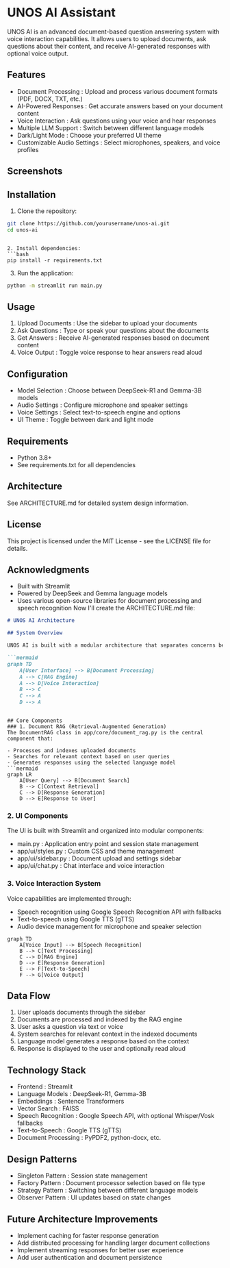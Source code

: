 # UNOS AI Assistant
UNOS AI is an advanced document-based question answering system with voice interaction capabilities. It allows users to upload documents, ask questions about their content, and receive AI-generated responses with optional voice output.

## Features
- Document Processing : Upload and process various document formats (PDF, DOCX, TXT, etc.)
- AI-Powered Responses : Get accurate answers based on your document content
- Voice Interaction : Ask questions using your voice and hear responses
- Multiple LLM Support : Switch between different language models
- Dark/Light Mode : Choose your preferred UI theme
- Customizable Audio Settings : Select microphones, speakers, and voice profiles
## Screenshots
## Installation
1. Clone the repository:
```bash
git clone https://github.com/yourusername/unos-ai.git
cd unos-ai
 ```
```

2. Install dependencies:
```bash
pip install -r requirements.txt
 ```

3. Run the application:
```bash
python -m streamlit run main.py
 ```

## Usage
1. Upload Documents : Use the sidebar to upload your documents
2. Ask Questions : Type or speak your questions about the documents
3. Get Answers : Receive AI-generated responses based on document content
4. Voice Output : Toggle voice response to hear answers read aloud
## Configuration
- Model Selection : Choose between DeepSeek-R1 and Gemma-3B models
- Audio Settings : Configure microphone and speaker settings
- Voice Settings : Select text-to-speech engine and options
- UI Theme : Toggle between dark and light mode
## Requirements
- Python 3.8+
- See requirements.txt for all dependencies
## Architecture
See ARCHITECTURE.md for detailed system design information.

## License
This project is licensed under the MIT License - see the LICENSE file for details.

## Acknowledgments
- Built with Streamlit
- Powered by DeepSeek and Gemma language models
- Uses various open-source libraries for document processing and speech recognition
Now I'll create the ARCHITECTURE.md file:

```markdown
# UNOS AI Architecture

## System Overview

UNOS AI is built with a modular architecture that separates concerns between document processing, RAG (Retrieval-Augmented Generation), UI components, and voice interaction.

```mermaid
graph TD
    A[User Interface] --> B[Document Processing]
    A --> C[RAG Engine]
    A --> D[Voice Interaction]
    B --> C
    C --> A
    D --> A
 ```
```

## Core Components
### 1. Document RAG (Retrieval-Augmented Generation)
The DocumentRAG class in app/core/document_rag.py is the central component that:

- Processes and indexes uploaded documents
- Searches for relevant context based on user queries
- Generates responses using the selected language model
```mermaid
graph LR
    A[User Query] --> B[Document Search]
    B --> C[Context Retrieval]
    C --> D[Response Generation]
    D --> E[Response to User]
 ```

### 2. UI Components
The UI is built with Streamlit and organized into modular components:

- main.py : Application entry point and session state management
- app/ui/styles.py : Custom CSS and theme management
- app/ui/sidebar.py : Document upload and settings sidebar
- app/ui/chat.py : Chat interface and voice interaction
### 3. Voice Interaction System
Voice capabilities are implemented through:

- Speech recognition using Google Speech Recognition API with fallbacks
- Text-to-speech using Google TTS (gTTS)
- Audio device management for microphone and speaker selection
```mermaid
graph TD
    A[Voice Input] --> B[Speech Recognition]
    B --> C[Text Processing]
    C --> D[RAG Engine]
    D --> E[Response Generation]
    E --> F[Text-to-Speech]
    F --> G[Voice Output]
 ```

## Data Flow
1. User uploads documents through the sidebar
2. Documents are processed and indexed by the RAG engine
3. User asks a question via text or voice
4. System searches for relevant context in the indexed documents
5. Language model generates a response based on the context
6. Response is displayed to the user and optionally read aloud
## Technology Stack
- Frontend : Streamlit
- Language Models : DeepSeek-R1, Gemma-3B
- Embeddings : Sentence Transformers
- Vector Search : FAISS
- Speech Recognition : Google Speech API, with optional Whisper/Vosk fallbacks
- Text-to-Speech : Google TTS (gTTS)
- Document Processing : PyPDF2, python-docx, etc.
## Design Patterns
- Singleton Pattern : Session state management
- Factory Pattern : Document processor selection based on file type
- Strategy Pattern : Switching between different language models
- Observer Pattern : UI updates based on state changes
## Future Architecture Improvements
- Implement caching for faster response generation
- Add distributed processing for handling larger document collections
- Implement streaming responses for better user experience
- Add user authentication and document persistence
